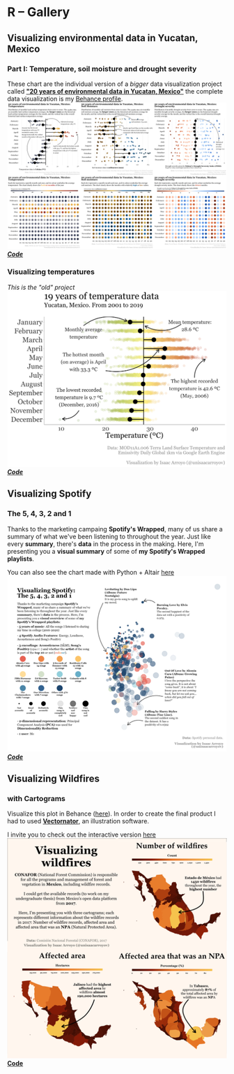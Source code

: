 # R – Gallery
## Visualizing environmental data in Yucatan, Mexico
### Part I: Temperature, soil moisture and drought severity
These chart are the individual version of a _bigger_ data visualization project called [**"20 years of environmental data in Yucatan, Mexico"**](https://www.behance.net/gallery/140490559/20-years-of-environmental-data)
the complete data visualization is my [Behance profile](https://www.behance.net/unisaacarroyov).
![grid charts](./visualizing_environmental_data/images/visualizing_environmental_data_pt1_grid_charts.png)
[_**Code**_](https://github.com/isaacarroyov/data_visualization_practice/blob/master/R/visualizing_environmental_data/visualizing_environmental_data_individuals_charts_2001_2020.R)

### Visualizing temperatures
_This is the "old" project_
![jitter plot](./visualizing_environmental_data/images/visualizing_temperatures_R_01.png)
[_**Code**_](https://github.com/isaacarroyov/data_visualization_practice/blob/master/R/visualizing_environmental_data/visualizing_temperatures_01.R)

## Visualizing Spotify
### The 5, 4, 3, 2 and 1
Thanks to the marketing campaing **Spotify's Wrapped**, many of us share a summary of what we've been listening 
to throughout the year. Just like every **summary**, there's **data** in the process in the making. Here, I'm 
presenting you a **visual summary** of some of **my Spotify's Wrapped playlists**.

You can also see the chart made with Python + Altair [here](https://github.com/isaacarroyov/data_visualization_practice/tree/master/Altair#the-5-4-3-2-and-1)
![Scatter plot with legend](./../R/visualizing_spotify/images/visualizing_spotify_01-02_pca.png)
[_**Code**_](https://github.com/isaacarroyov/data_visualization_practice/blob/master/R/visualizing_spotify/visualizing_spotify_01-02_pca.R)

## Visualizing Wildfires
### with Cartograms
Visualize this plot in Behance ([here](https://www.behance.net/gallery/138741291/Visualizing-wildfires)). In order to create the final product 
I had to used [**Vectornator**](https://www.vectornator.io), an illustration software. 

I invite you to check out the interactive version [here](https://github.com/isaacarroyov/data_visualization_practice/tree/master/Altair#interactive-maps)
![Cartograms](./../R/visualizing_wildfires/images/visualizing_wildfires_cartograms.png)
[**Code**](https://github.com/isaacarroyov/data_visualization_practice/blob/master/R/visualizing_wildfires/visualizing_wildfires_01.R)